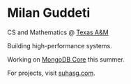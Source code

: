 # Milan Guddeti

CS and Mathematics @ [Texas A&M](https://www.tamu.edu/)

Building high-performance systems.

Working on [MongoDB Core](https://github.com/mongodb/mongo) this summer.

For projects, visit [suhasg.com](https://www.suhasg.com/).
